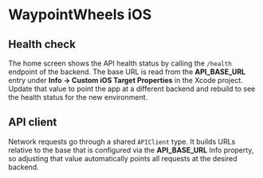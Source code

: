 # WaypointWheels iOS

## Health check
The home screen shows the API health status by calling the `/health` endpoint of the backend. The base URL is read from the **API_BASE_URL** entry under **Info → Custom iOS Target Properties** in the Xcode project. Update that value to point the app at a different backend and rebuild to see the health status for the new environment.

## API client
Network requests go through a shared `APIClient` type. It builds URLs relative to the base that is configured via the **API_BASE_URL** Info property, so adjusting that value automatically points all requests at the desired backend.

